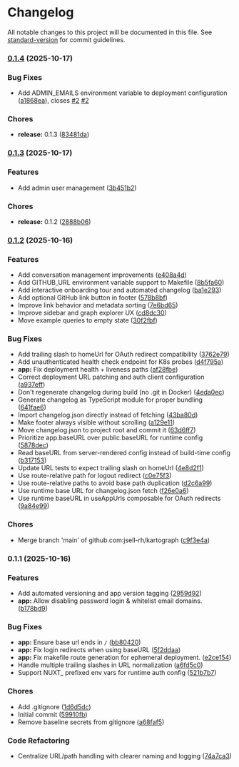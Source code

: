 # Changelog

All notable changes to this project will be documented in this file. See [standard-version](https://github.com/conventional-changelog/standard-version) for commit guidelines.

### [0.1.4](https://github.com/jsell-rh/kartograph/compare/v0.1.3...v0.1.4) (2025-10-17)

### Bug Fixes

* Add ADMIN_EMAILS environment variable to deployment configuration ([a1868ea](https://github.com/jsell-rh/kartograph/commit/a1868ea90b79210842d7c721fb92d517f66db227)), closes [#2](https://github.com/jsell-rh/kartograph/issues/2) [#2](https://github.com/jsell-rh/kartograph/issues/2)

### Chores

* **release:** 0.1.3 ([83481da](https://github.com/jsell-rh/kartograph/commit/83481dad17dc8020e4ad7c8de6112697c09e684e))

### [0.1.3](https://github.com/jsell-rh/kartograph/compare/v0.1.2...v0.1.3) (2025-10-17)

### Features

* Add admin user management ([3b451b2](https://github.com/jsell-rh/kartograph/commit/3b451b21cc924dcbbca3a457853904532b2b1ffd))

### Chores

* **release:** 0.1.2 ([2888b06](https://github.com/jsell-rh/kartograph/commit/2888b069133f62e8a7a328bfd8b3b6e30f224b76))

### [0.1.2](https://github.com/jsell-rh/kartograph/compare/v0.1.1...v0.1.2) (2025-10-16)

### Features

* Add conversation management improvements ([e408a4d](https://github.com/jsell-rh/kartograph/commit/e408a4df4fc4528413e4223895bace169f332f05))
* Add GITHUB_URL environment variable support to Makefile ([8b5fa60](https://github.com/jsell-rh/kartograph/commit/8b5fa6012411a19dd057b2a486484eab931757b3))
* Add interactive onboarding tour and automated changelog ([ba1e293](https://github.com/jsell-rh/kartograph/commit/ba1e293c83fd3b0a1e52f97bbf200af755add386))
* Add optional GitHub link button in footer ([578b8bf](https://github.com/jsell-rh/kartograph/commit/578b8bf5a661a07999287e4f814a6876bb490281))
* Improve link behavior and metadata sorting ([7e6bd65](https://github.com/jsell-rh/kartograph/commit/7e6bd65d06c165b2cfa95ffebd2ad0372616035b))
* Improve sidebar and graph explorer UX ([cd8dc30](https://github.com/jsell-rh/kartograph/commit/cd8dc30ad3bcc43f4afe4f41dfddee43ac6f39e6))
* Move example queries to empty state ([30f2fbf](https://github.com/jsell-rh/kartograph/commit/30f2fbf4c701651cfe106fefe6c0989e151d339c))

### Bug Fixes

* Add trailing slash to homeUrl for OAuth redirect compatibility ([3762e79](https://github.com/jsell-rh/kartograph/commit/3762e7977fea8bee65ecd7ffa8cbb03aa65b06ca))
* Add unauthenticated health check endpoint for K8s probes ([d4f795a](https://github.com/jsell-rh/kartograph/commit/d4f795a09b61a3bb438b7671706f886512682ec0))
* **app:** Fix deployment health + liveness paths ([af28fbe](https://github.com/jsell-rh/kartograph/commit/af28fbec1a0eb917d9c569413340353e6b1f0785))
* Correct deployment URL patching and auth client configuration ([a937eff](https://github.com/jsell-rh/kartograph/commit/a937eff0d411e8ec342db6bbd60ce058df687671))
* Don't regenerate changelog during build (no .git in Docker) ([4eda0ec](https://github.com/jsell-rh/kartograph/commit/4eda0ec3c345488ada5ba80898f217be6cc7d389))
* Generate changelog as TypeScript module for proper bundling ([641fae6](https://github.com/jsell-rh/kartograph/commit/641fae62fdc40ae44a81e1b08f4bdf1abfc620ff))
* Import changelog.json directly instead of fetching ([43ba80d](https://github.com/jsell-rh/kartograph/commit/43ba80d78348d1c75a5b4ed906fdda8462d48224))
* Make footer always visible without scrolling ([a129e11](https://github.com/jsell-rh/kartograph/commit/a129e11c504839bad4730c2d9a0b084ec0e3d06c))
* Move changelog.json to project root and commit it ([63d6ff7](https://github.com/jsell-rh/kartograph/commit/63d6ff7413b6c90782031802a36a49d1f80e2ebd))
* Prioritize app.baseURL over public.baseURL for runtime config ([5878dec](https://github.com/jsell-rh/kartograph/commit/5878dec8ff03b2fd81033af7f4167148cfd75b33))
* Read baseURL from server-rendered config instead of build-time config ([b317153](https://github.com/jsell-rh/kartograph/commit/b3171532fe9df8c07360ce2ba2086b8f0422e2f4))
* Update URL tests to expect trailing slash on homeUrl ([4e8d2f1](https://github.com/jsell-rh/kartograph/commit/4e8d2f125c9d47a3b86acd1c0c111ddefac57875))
* Use route-relative path for logout redirect ([c0e75f3](https://github.com/jsell-rh/kartograph/commit/c0e75f33c54e38d733f6a1aca50b9a4c00e849a9))
* Use route-relative paths to avoid base path duplication ([d2c6a99](https://github.com/jsell-rh/kartograph/commit/d2c6a99e6b28e85f3adecc29b050c4ce9c7a2d8c))
* Use runtime base URL for changelog.json fetch ([f26e0a6](https://github.com/jsell-rh/kartograph/commit/f26e0a605d545e73e6b50bd9f7a4fe4432ceeaee))
* Use runtime baseURL in useAppUrls composable for OAuth redirects ([9a84e99](https://github.com/jsell-rh/kartograph/commit/9a84e99561b16cf4b0c343571db8b0d00695f85f))

### Chores

* Merge branch 'main' of github.com:jsell-rh/kartograph ([c9f3e4a](https://github.com/jsell-rh/kartograph/commit/c9f3e4ac43078a0307bfaab89bf5375a89f71d73))

### 0.1.1 (2025-10-16)

### Features

* Add automated versioning and app version tagging ([2959d92](https://github.com/jsell-rh/kartograph/commit/2959d92cb0fef21ac7a70b9efcb4c82f26c3dd37))
* **app:** Allow disabling password login & whitelist email domains. ([b178bd9](https://github.com/jsell-rh/kartograph/commit/b178bd9e3df5313769352fc160d77a17234e0b58))

### Bug Fixes

* **app:** Ensure base url ends in `/` ([bb80420](https://github.com/jsell-rh/kartograph/commit/bb804208d30e18d505eaa810c19ba2bcf8b0cc40))
* **app:** Fix login redirects when using baseURL ([5f2ddaa](https://github.com/jsell-rh/kartograph/commit/5f2ddaa46c348ce586b473858eaf4c4128b0aa31))
* **app:** Fix makefile route generation for ephemeral deployment. ([e2ce154](https://github.com/jsell-rh/kartograph/commit/e2ce1549f8bcaab377f348399d0935fa42b5f05f))
* Handle multiple trailing slashes in URL normalization ([a6fd5c0](https://github.com/jsell-rh/kartograph/commit/a6fd5c0f69505d0801bc631bd02a30a10c551e5a))
* Support NUXT_ prefixed env vars for runtime auth config ([521b7b7](https://github.com/jsell-rh/kartograph/commit/521b7b7998eb5a8c43c545829847cd68b524b176))

### Chores

* Add .gitignore ([1d6d5dc](https://github.com/jsell-rh/kartograph/commit/1d6d5dc6ecf1d8da01bf8d8501c304026852b052))
* Initial commit ([59910fb](https://github.com/jsell-rh/kartograph/commit/59910fb6b13c1101d9ff6638836e7e0a2f993b6d))
* Remove baseline secrets from gitignore ([a68faf5](https://github.com/jsell-rh/kartograph/commit/a68faf516aed06c31f22d651e082bb8435fcb04a))

### Code Refactoring

* Centralize URL/path handling with clearer naming and logging ([74a7ca3](https://github.com/jsell-rh/kartograph/commit/74a7ca3c42f1051a2d9759c5b674345aef85f39c))

